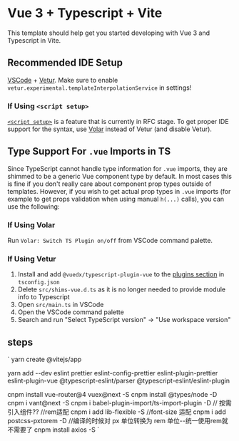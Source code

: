 # Vue 3 + Typescript + Vite

This template should help get you started developing with Vue 3 and Typescript in Vite.

## Recommended IDE Setup

[VSCode](https://code.visualstudio.com/) + [Vetur](https://marketplace.visualstudio.com/items?itemName=octref.vetur). Make sure to enable `vetur.experimental.templateInterpolationService` in settings!

### If Using `<script setup>`

[`<script setup>`](https://github.com/vuejs/rfcs/pull/227) is a feature that is currently in RFC stage. To get proper IDE support for the syntax, use [Volar](https://marketplace.visualstudio.com/items?itemName=johnsoncodehk.volar) instead of Vetur (and disable Vetur).

## Type Support For `.vue` Imports in TS

Since TypeScript cannot handle type information for `.vue` imports, they are shimmed to be a generic Vue component type by default. In most cases this is fine if you don't really care about component prop types outside of templates. However, if you wish to get actual prop types in `.vue` imports (for example to get props validation when using manual `h(...)` calls), you can use the following:

### If Using Volar

Run `Volar: Switch TS Plugin on/off` from VSCode command palette.

### If Using Vetur

1. Install and add `@vuedx/typescript-plugin-vue` to the [plugins section](https://www.typescriptlang.org/tsconfig#plugins) in `tsconfig.json`
2. Delete `src/shims-vue.d.ts` as it is no longer needed to provide module info to Typescript
3. Open `src/main.ts` in VSCode
4. Open the VSCode command palette
5. Search and run "Select TypeScript version" -> "Use workspace version"

## steps
`
yarn create @vitejs/app

yarn add --dev eslint prettier eslint-config-prettier eslint-plugin-prettier eslint-plugin-vue @typescript-eslint/parser @typescript-eslint/eslint-plugin

cnpm install vue-router@4 vuex@next -S
cnpm install @types/node -D
cnpm i vant@next -S
cnpm i babel-plugin-import/ts-import-plugin -D   // 按需引入组件??
//rem适配
cnpm i add lib-flexible -S  //font-size 适配
cnpm i add postcss-pxtorem -D  //编译的时候对 px 单位转换为 rem 单位--统一使用rem就不需要了
cnpm install axios -S
`